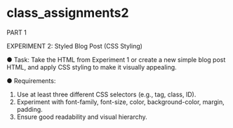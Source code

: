 # class_assignments2
PART 1

EXPERIMENT 2: Styled Blog Post (CSS Styling)

● Task: Take the HTML from Experiment 1 or create a new simple blog post HTML, and
apply CSS styling to make it visually appealing.

● Requirements:
1. Use at least three different CSS selectors (e.g., tag, class, ID).
2. Experiment with font-family, font-size, color, background-color, margin, padding.
3. Ensure good readability and visual hierarchy.

